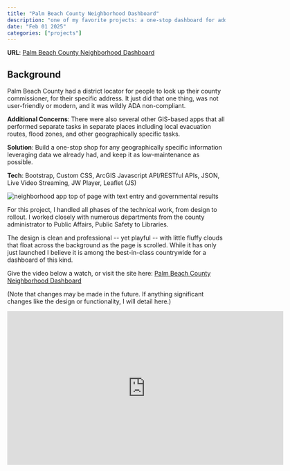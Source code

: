```yaml
---
title: "Palm Beach County Neighborhood Dashboard"
description: "one of my favorite projects: a one-stop dashboard for address-specific information using a lot of arcgis javascript api. it shows government representatives (federal, state, and local), voting precinct locations, police and fire departments, emergency management status, evacuation zones, flood zones, school districts and representatives, current land use, permitting authorities, and water service providers, all specific to the user's address. it also provides 40+ live traffic cam feeds laid out across the county map."
date: "Feb 01 2025"
categories: ["projects"]
---
```


**URL**: [Palm Beach County Neighborhood Dashboard](https://pbc.gov/neighborhood)

## Background

Palm Beach County had a district locator for people to look up their county commissioner, for their specific address. It just did that one thing, was not user-friendly or modern, and it was wildly ADA non-compliant.

**Additional Concerns**: There were also several other GIS-based apps that all performed separate tasks in separate places including local evacuation routes, flood zones, and other geographically specific tasks.

**Solution**: Build a one-stop shop for any geographically specific information leveraging data we already had, and keep it as low-maintenance as possible.

**Tech**: Bootstrap, Custom CSS, ArcGIS Javascript API/RESTful APIs, JSON, Live Video Streaming, JW Player, Leaflet (JS)

![neighborhood app top of page with text entry and governmental results](/images/neighborhood-1.png)

For this project, I handled all phases of the technical work, from design to rollout. I worked closely with numerous departments from the county administrator to Public Affairs, Public Safety to Libraries.

The design is clean and professional -- yet playful -- with little fluffy clouds that float across the background as the page is scrolled. While it has only just launched I believe it is among the best-in-class countrywide for a dashboard of this kind.

Give the video below a watch, or visit the site here: [Palm Beach County Neighborhood Dashboard](https://pbc.gov/neighborhood)

(Note that changes may be made in the future. If anything significant changes like the design or functionality, I will detail here.)


<iframe width="638" height="355" src="https://www.youtube.com/embed/TQfhnchHmQs?si=ClbAEzi7xKs3fXOu" title="YouTube video player" frameborder="0" allow="accelerometer; autoplay; clipboard-write; encrypted-media; gyroscope; picture-in-picture; web-share" referrerpolicy="strict-origin-when-cross-origin" allowfullscreen></iframe>
